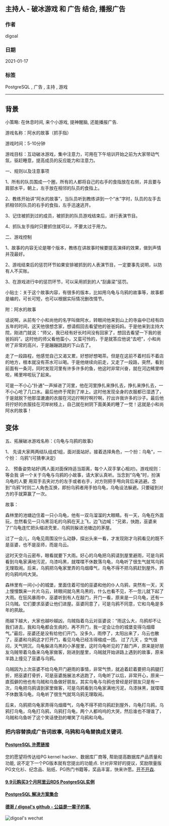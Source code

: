 ## 主持人 - 破冰游戏 和 广告 结合, 播报广告    
          
### 作者          
digoal          
          
### 日期          
2021-01-17          
          
### 标签          
PostgreSQL , 广告 , 主持 , 游戏      
          
----          
          
## 背景       
小策略: 在休息时间, 来个小游戏, 提神醒脑, 还能播报广告.  
  
游戏名称：阿水的故事（抓手指）  
  
游戏时间：5-10分钟  
  
游戏目标：互动破冰游戏，集中注意力，可用在下午培训开始之前为大家带动气氛，驱赶睡意，提高成员的反应能力和注意力。  
  
一、规则以及注意事项  
  
1、所有的队员围成一个圈，所有的人都将自己的右手的食指放在右侧，并且要与肩部水平，朝上，左手放在相邻的队员的食指上。  
  
2、教练开始讲“阿水的故事”，当队员听到教练讲到一个“水”字时，队员的左手去抓相邻的队员的右手的食指，左手迅速逃开。  
  
3、记住被抓到过的成员，被抓到的队员游戏结束后，进行表演节目。  
  
4、抓队友手指时只要抓住就可以，不要太过于用力。  
  
二、游戏控制  
  
1、故事的内容无论是哪个版本，教练在讲故事时候要提高演绎的效果，做到声情并茂最好。  
  
2、游戏结束后的惩罚环节如果安排被抓到的人表演节目，一定要事先说明，以防有人不买账。  
  
3、在游戏进行中的惩罚环节，可以采用抓到的人“刮鼻梁”惩罚。  
  
小贴士：关于这个故事内容，有很多的版本，比如用乌龟与乌鸦的故事等，故事都是编的，可长可短，也可以根据实际情况删改情节。  
  
附：阿水的故事  
  
话说啊，从前有个小和尚他的名字叫做阿水，转眼间他来到山上的寺庙中已经有四五年的时间，这天他很想念家，想请假回去看望他的爸爸妈妈。于是他来到主持大院，刚进门就说：“师父，我已经有好长时间没有回家了，想回去看望一下我的爸爸妈妈”。这时他的师父看他蛮小，又蛮可怜的，于是就答应他说“去吧”，小和尚听了非常的高兴，于是蹦蹦跳跳的下山去了。  
  
走了一段路程，他感觉自己又渴又累，好想好想喝茶。但是在这前不着村后不着店的地方，根本就没有茶水可以喝。于是他继续向前走，又走了一段路，突然，看到前面有一条河，同时发现河里有许多许多的鱼，他这时非常兴奋，就在河边稀里哗啦，稀里哗啦玩了起来。  
  
可是一不小心“扑通”一声掉进了河里，他在河里挣扎来挣扎去，挣扎来挣扎去，一不小心呛了几口水。最后他终于爬到了岸上。这时他发现全身的衣服都已湿透了，于是就脱下他那湿漉漉的衣服在河边拧啊拧啊拧啊，拧出许我许多的沙子。最后他将拧好的衣服挂在河岸树枝上，自己就在树阴下面美美的睡了一觉！这就是小和尚阿水的故事！  
  
## 变体  
五、拓展破冰游戏名称：《乌龟与乌鸦的故事》  
  
1、 先请大家两两结队组成1组，面对面站好。接着选择角色，一个扮：乌龟“，一个扮： 乌鸦”(可猜拳决定)  
  
2、 预备姿势站好(两人面对面保持适当距离，每个人双手掌心相对)。游戏规则：等会我 讲一个关于乌龟与乌鸦的小故事，请大家认真听。当念到“乌龟”时，扮演乌龟的人要 用双手去夹对方的左手或者右手，对方则把手甩向背后来逃避。念到“乌鸦”时则二人角色互换，即扮乌鸦者用手拍乌龟，乌龟设法躲避。只要碰到对方的手就算赢了一次。  
  
故事：  
  
森林里的池塘边住着一只小乌龟，他有一双乌溜溜的大眼睛。有一天，乌龟在外面玩，忽然看见一只乌黑羽毛的乌鸦在天上飞，边飞边喊：“兄弟，快跑，巫婆来了!”乌龟连忙把头缩进壳里，乌鸦则躲进池塘边的茅屋。  
  
过了一会儿，乌龟见周围没什么动静，探出头来一看，才发现刚才乌鸦看见的既不是巫婆，也不是巫师，而是乌云。  
  
这时天空乌云密布，眼看就要下大雨。好心的乌龟把乌鸦请到屋里避雨，可是乌鸦看到乌龟家满地污泥，乌漆吗黑，就喋喋不休数落乌龟，乌龟听了很生气就骂乌鸦无理取闹。后来，乌鸦把乌龟家里弄的乌烟瘴气，乌龟不得不把乌鸦赶到屋外，弄的乌鸦呜呜大哭。  
  
森林里有一间小小的城堡，里面住着可怕的巫婆和他的仆人乌鸦，突然有一天，天上慢慢飘来一片片乌云，转眼间就乌黑乌黑的，什么也看不见，不一忽儿就下起了大雨。在狂风暴雨中，巫婆听到有人在敲门，开门一看，原来是一只乌龟，还有一只乌贼。它们要求巫婆让他们进屋。巫婆同意了，可是乌鸦不同意，它和乌龟是多年的夙敌。  
  
雨越下越大，大家也越吵越凶，乌贼指着乌云对巫婆说：“雨这么大，乌鸦却不让我们进去，我和乌龟都会生病的，再不开门，我一定会让你的城堡变得乌烟瘴气。”最后，巫婆还是没有给他们开门。没多久，雨停了，太阳出来了，乌云也散了，巫婆和乌鸦这才打开门，看见乌龟已经冻得缩成一团。 过了几天 ，空气很闷，天气阴沉，乌龟躲进乌黑的小茅屋里，这时乌龟听见的了敲门声，原来是好朋友乌贼带着乌鱼来乌龟家做客，刚进到屋里，乌贼就开始讲路上遇到的故事，原来半路上撞见了巫婆与乌鸦。  
  
乌贼因为上次巫婆不给乌龟开门避雨的事情，非常气愤，就追着赶着要把乌鸦腿打折，把巫婆打骨折，可是巫婆施展法术逃跑了，乌龟听了以后，非常开心，原来一直孤僻的他也有乌贼和乌鱼做好朋友。其实乌龟与乌鸦也曾经是好朋友只是有一次，乌龟把乌鸦请到家里做客，可是乌鸦看到乌龟家满地污泥，乌漆抹黑，就喋喋不休数落乌龟，乌龟听了很生气就骂乌鸦无理取闹。  
  
后来，乌鸦把乌龟家弄得乌烟瘴气，乌龟不得不把乌鸦赶到屋外，乌龟打乌鸦，乌鸦打乌龟，乌龟打乌鸦，乌鸦打乌龟，两个人都呜呜的大哭，然后谁也不理谁了，乌贼和乌鱼听了这个笑话使劲的嘲笑了乌鸦和乌龟。  
  
### 把内容替换成广告词故事, 乌鸦和乌龟替换成关键词.   
  
  
#### [PostgreSQL 许愿链接](https://github.com/digoal/blog/issues/76 "269ac3d1c492e938c0191101c7238216")
您的愿望将传达给PG kernel hacker、数据库厂商等, 帮助提高数据库产品质量和功能, 说不定下一个PG版本就有您提出的功能点. 针对非常好的提议，奖励限量版PG文化衫、纪念品、贴纸、PG热门书籍等，奖品丰富，快来许愿。[开不开森](https://github.com/digoal/blog/issues/76 "269ac3d1c492e938c0191101c7238216").  
  
  
#### [9.9元购买3个月阿里云RDS PostgreSQL实例](https://www.aliyun.com/database/postgresqlactivity "57258f76c37864c6e6d23383d05714ea")
  
  
#### [PostgreSQL 解决方案集合](https://yq.aliyun.com/topic/118 "40cff096e9ed7122c512b35d8561d9c8")
  
  
#### [德哥 / digoal's github - 公益是一辈子的事.](https://github.com/digoal/blog/blob/master/README.md "22709685feb7cab07d30f30387f0a9ae")
  
  
![digoal's wechat](../pic/digoal_weixin.jpg "f7ad92eeba24523fd47a6e1a0e691b59")
  
